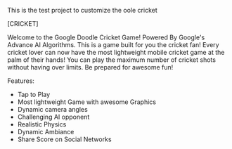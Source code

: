 This is the test project to customize the oole cricket

[CRICKET]

Welcome to the Google Doodle Cricket Game! Powered By Google's Advance AI Algorithms. This is a game built for you the cricket fan! Every cricket lover can now have the most lightweight mobile cricket game at the palm of their hands! You can play the maximum number of cricket shots without having over limits. Be prepared for awesome fun!

Features:
- Tap to Play
- Most lightweight Game with awesome Graphics
- Dynamic camera angles
- Challenging AI opponent
- Realistic Physics
- Dynamic Ambiance
- Share Score on Social Networks
